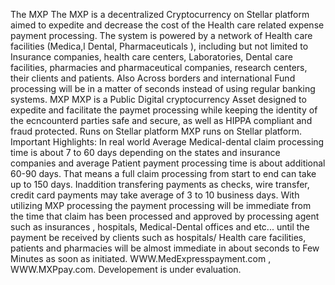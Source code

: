 The MXP
The MXP is a decentralized Cryptocurrency on Stellar platform aimed to expedite and decrease the cost of the Health care related expense payment processing. The system is powered by a network of Health care facilities (Medica,l Dental, Pharmaceuticals ), including but not limited to Insurance companies, health care centers, Laboratories, Dental care facilities, pharmacies and pharmaceutical companies, research centers, their clients and patients. Also Across borders and international Fund processing will be in a matter of seconds instead of using regular banking systems.
MXP
MXP is a Public Digital cryptocurrency Asset designed to expedite and facilitate the paymet processing while keeping the identity of the ecncounterd parties safe and secure, as well as HIPPA compliant and fraud protected. 
Runs on Stellar platform
MXP runs on Stellar platform.
Important Highlights:
In real world Average Medical-dental claim processing time is about 7 to 60 days depending on the states and insurance companies and
average Patient payment processing time is about additional 60-90 days. That means a full claim processing from start to end can take up to 150 days. Inaddition transfering payments as checks, wire transfer, credit card payments may take average of 3 to 10 business days.  With utilizing MXP processing the payment processing will be immediate from the time that claim has been processed and approved  by processing agent such as insurances , hospitals, Medical-Dental  offices and etc... until the payment be received by clients such as hospitals/ Health care facilities, patients and pharmacies will be almost immediate in about seconds to Few Minutes as soon as initiated.
WWW.MedExpresspayment.com , WWW.MXPpay.com.
Developement is under evaluation.
